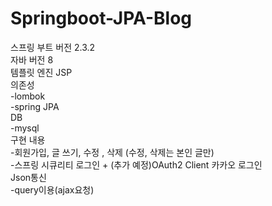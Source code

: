 # Springboot-JPA-Blog <br>  
스프링 부트 버전 2.3.2 <br>
자바 버전 8 <br>
템플릿 엔진 JSP <br>
의존성 <br>
-lombok <br>
-spring JPA <br>
DB<br>
-mysql <br>
구현 내용 <br>
-회원가입, 글 쓰기, 수정 , 삭제 (수정, 삭제는 본인 글만) <br>
-스프링 시큐리티 로그인 + (추가 예정)OAuth2 Client 카카오 로그인 <br>
Json통신 <br>
-query이용(ajax요청) <br>
